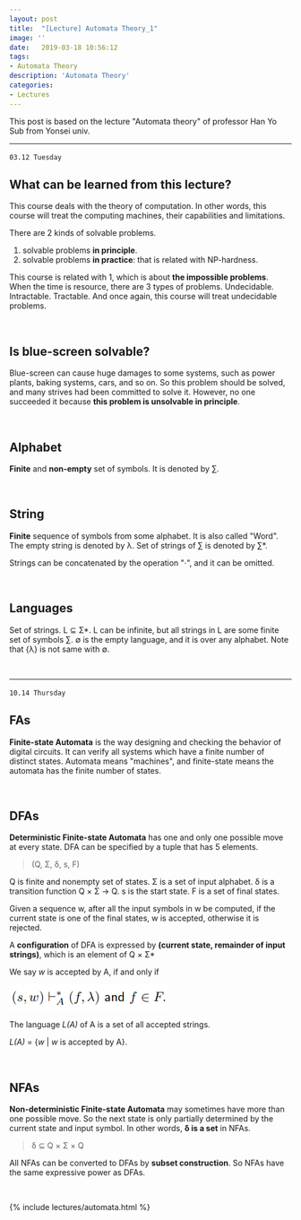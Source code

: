 ```yaml
---
layout: post
title:  "[Lecture] Automata Theory_1"
image: ''
date:   2019-03-18 10:56:12
tags:
- Automata Theory
description: 'Automata Theory'
categories:
- Lectures
---
```


This post is based on the lecture "Automata theory" of professor Han Yo Sub from Yonsei univ.



---

`03.12 Tuesday`

## What can be learned from this lecture?

This course deals with the theory of computation. In other words, this course will treat the computing machines, their capabilities and limitations.

There are 2 kinds of solvable problems.

1. solvable problems **in principle**.
2. solvable problems **in practice**: that is related with NP-hardness.

This course is related with 1, which is about **the impossible problems**. When the time is resource, there are 3 types of problems. Undecidable. Intractable. Tractable. And once again, this course will treat undecidable problems.

<br>

## Is blue-screen solvable?

Blue-screen can cause huge damages to some systems, such as power plants, baking systems, cars, and so on. So this problem should be solved, and many strives had been committed to solve it. However, no one succeeded it because **this problem is unsolvable in principle**.

<br>

## Alphabet 

**Finite** and **non-empty** set of symbols. It is denoted by ∑. 

<br>

## String

**Finite** sequence of symbols from some alphabet. It is also called "Word". The empty string is denoted by λ. Set of strings of ∑ is denoted by ∑*.

Strings can be concatenated by the operation "·", and it can be omitted. 

<br>

## Languages

Set of strings. L ⊆ Σ*. L can be infinite, but all strings in L are some finite set of symbols ∑. ∅ is the empty language, and it is over any alphabet. Note that {λ} is not same with ∅.

<br>

---

`10.14 Thursday`

## FAs

**Finite-state Automata** is the way designing and checking the behavior of digital circuits. It can verify all systems which have a finite number of distinct states. Automata means "machines", and finite-state means the automata has the finite number of states.

<br>

## DFAs

**Deterministic Finite-state Automata** has one and only one possible move at every state. DFA can be specified by a tuple that has 5 elements.

>  (Q, Σ, δ, s, F)

Q is finite and nonempty set of states. Σ is a set of input alphabet. δ is a transition function Q × Σ → Q. s is the start state. F is a set of final states.

Given a sequence w, after all the input symbols in w be computed, if the current state is one of the final states, w is accepted, otherwise it is rejected.

A **configuration** of DFA is expressed by **(current state, remainder of input strings)**, which is an element of Q × Σ*

We say *w* is accepted by A, if and only if

![image of computations](/assets/img/automata/K-001.png "computations")

The language *L(A)* of A is a set of all accepted strings.

*L(A)* = {*w* | *w* is accepted by A}.

<br>

## NFAs

**Non-deterministic Finite-state Automata** may sometimes have more than one possible move. So the next state is only partially determined by the current state and input symbol. In other words, **δ is a set** in NFAs.

> δ ⊆ Q × Σ × Q

All NFAs can be converted to DFAs by **subset construction**. So NFAs have the same expressive power as DFAs.

<br>

{% include lectures/automata.html %}

